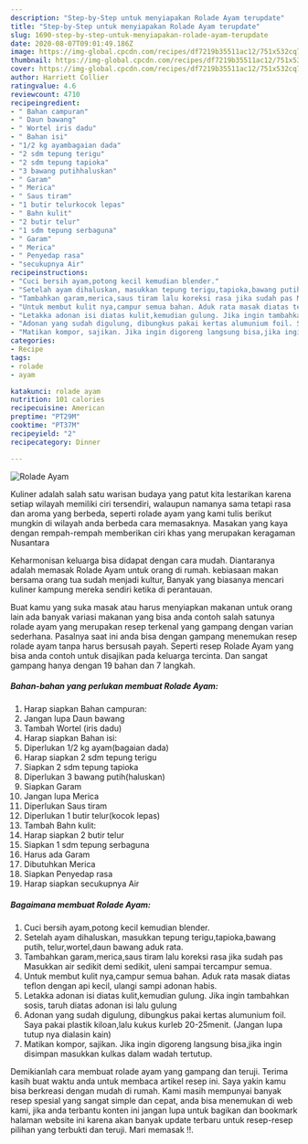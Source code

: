 ```yaml
---
description: "Step-by-Step untuk menyiapakan Rolade Ayam terupdate"
title: "Step-by-Step untuk menyiapakan Rolade Ayam terupdate"
slug: 1690-step-by-step-untuk-menyiapakan-rolade-ayam-terupdate
date: 2020-08-07T09:01:49.186Z
image: https://img-global.cpcdn.com/recipes/df7219b35511ac12/751x532cq70/rolade-ayam-foto-resep-utama.jpg
thumbnail: https://img-global.cpcdn.com/recipes/df7219b35511ac12/751x532cq70/rolade-ayam-foto-resep-utama.jpg
cover: https://img-global.cpcdn.com/recipes/df7219b35511ac12/751x532cq70/rolade-ayam-foto-resep-utama.jpg
author: Harriett Collier
ratingvalue: 4.6
reviewcount: 4710
recipeingredient:
- " Bahan campuran"
- " Daun bawang"
- " Wortel iris dadu"
- " Bahan isi"
- "1/2 kg ayambagaian dada"
- "2 sdm tepung terigu"
- "2 sdm tepung tapioka"
- "3 bawang putihhaluskan"
- " Garam"
- " Merica"
- " Saus tiram"
- "1 butir telurkocok lepas"
- " Bahn kulit"
- "2 butir telur"
- "1 sdm tepung serbaguna"
- " Garam"
- " Merica"
- " Penyedap rasa"
- "secukupnya Air"
recipeinstructions:
- "Cuci bersih ayam,potong kecil kemudian blender."
- "Setelah ayam dihaluskan, masukkan tepung terigu,tapioka,bawang putih, telur,wortel,daun bawang aduk rata."
- "Tambahkan garam,merica,saus tiram lalu koreksi rasa jika sudah pas Masukkan air sedikit demi sedikit, uleni sampai tercampur semua."
- "Untuk membut kulit nya,campur semua bahan. Aduk rata masak diatas teflon dengan api kecil, ulangi sampi adonan habis."
- "Letakka adonan isi diatas kulit,kemudian gulung. Jika ingin tambahkan sosis, taruh diatas adonan isi lalu gulung"
- "Adonan yang sudah digulung, dibungkus pakai kertas alumunium foil. Saya pakai plastik kiloan,lalu kukus kurleb 20-25menit. (Jangan lupa tutup nya dialasin kain)"
- "Matikan kompor, sajikan. Jika ingin digoreng langsung bisa,jika ingin disimpan masukkan kulkas dalam wadah tertutup."
categories:
- Recipe
tags:
- rolade
- ayam

katakunci: rolade ayam 
nutrition: 101 calories
recipecuisine: American
preptime: "PT29M"
cooktime: "PT37M"
recipeyield: "2"
recipecategory: Dinner

---
```



![Rolade Ayam](https://img-global.cpcdn.com/recipes/df7219b35511ac12/751x532cq70/rolade-ayam-foto-resep-utama.jpg)

Kuliner adalah salah satu warisan budaya yang patut kita lestarikan karena setiap wilayah memiliki ciri tersendiri, walaupun namanya sama tetapi rasa dan aroma yang berbeda, seperti rolade ayam yang kami tulis berikut mungkin di wilayah anda berbeda cara memasaknya. Masakan yang kaya dengan rempah-rempah memberikan ciri khas yang merupakan keragaman Nusantara



Keharmonisan keluarga bisa didapat dengan cara mudah. Diantaranya adalah memasak Rolade Ayam untuk orang di rumah. kebiasaan makan bersama orang tua sudah menjadi kultur, Banyak yang biasanya mencari kuliner kampung mereka sendiri ketika di perantauan.

Buat kamu yang suka masak atau harus menyiapkan makanan untuk orang lain ada banyak variasi makanan yang bisa anda contoh salah satunya rolade ayam yang merupakan resep terkenal yang gampang dengan varian sederhana. Pasalnya saat ini anda bisa dengan gampang menemukan resep rolade ayam tanpa harus bersusah payah.
Seperti resep Rolade Ayam yang bisa anda contoh untuk disajikan pada keluarga tercinta. Dan sangat gampang hanya dengan 19 bahan dan 7 langkah.


<!--inarticleads1-->

##### Bahan-bahan yang perlukan membuat Rolade Ayam:

1. Harap siapkan  Bahan campuran:
1. Jangan lupa  Daun bawang
1. Tambah  Wortel (iris dadu)
1. Harap siapkan  Bahan isi:
1. Diperlukan 1/2 kg ayam(bagaian dada)
1. Harap siapkan 2 sdm tepung terigu
1. Siapkan 2 sdm tepung tapioka
1. Diperlukan 3 bawang putih(haluskan)
1. Siapkan  Garam
1. Jangan lupa  Merica
1. Diperlukan  Saus tiram
1. Diperlukan 1 butir telur(kocok lepas)
1. Tambah  Bahn kulit:
1. Harap siapkan 2 butir telur
1. Siapkan 1 sdm tepung serbaguna
1. Harus ada  Garam
1. Dibutuhkan  Merica
1. Siapkan  Penyedap rasa
1. Harap siapkan secukupnya Air




<!--inarticleads2-->

##### Bagaimana membuat  Rolade Ayam:

1. Cuci bersih ayam,potong kecil kemudian blender.
1. Setelah ayam dihaluskan, masukkan tepung terigu,tapioka,bawang putih, telur,wortel,daun bawang aduk rata.
1. Tambahkan garam,merica,saus tiram lalu koreksi rasa jika sudah pas Masukkan air sedikit demi sedikit, uleni sampai tercampur semua.
1. Untuk membut kulit nya,campur semua bahan. Aduk rata masak diatas teflon dengan api kecil, ulangi sampi adonan habis.
1. Letakka adonan isi diatas kulit,kemudian gulung. Jika ingin tambahkan sosis, taruh diatas adonan isi lalu gulung
1. Adonan yang sudah digulung, dibungkus pakai kertas alumunium foil. Saya pakai plastik kiloan,lalu kukus kurleb 20-25menit. (Jangan lupa tutup nya dialasin kain)
1. Matikan kompor, sajikan. Jika ingin digoreng langsung bisa,jika ingin disimpan masukkan kulkas dalam wadah tertutup.




Demikianlah cara membuat rolade ayam yang gampang dan teruji. Terima kasih buat waktu anda untuk membaca artikel resep ini. Saya yakin kamu bisa berkreasi dengan mudah di rumah. Kami masih mempunyai banyak resep spesial yang sangat simple dan cepat, anda bisa menemukan di web kami, jika anda terbantu konten ini jangan lupa untuk bagikan dan bookmark halaman website ini karena akan banyak update terbaru untuk resep-resep pilihan yang terbukti dan teruji. Mari memasak !!. 
